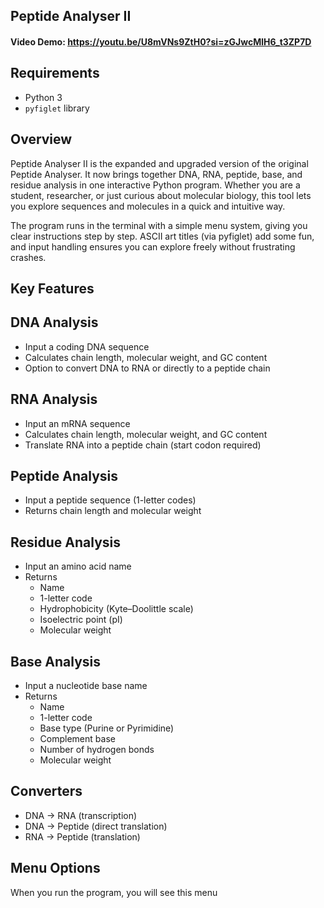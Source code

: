 ## Peptide Analyser II

#### Video Demo: https://youtu.be/U8mVNs9ZtH0?si=zGJwcMlH6_t3ZP7D

## Requirements
- Python 3
- `pyfiglet` library

## Overview
Peptide Analyser II is the expanded and upgraded version of the original Peptide Analyser. It now brings together DNA, RNA, peptide, base, and residue analysis in one interactive Python program. Whether you are a student, researcher, or just curious about molecular biology, this tool lets you explore sequences and molecules in a quick and intuitive way.

The program runs in the terminal with a simple menu system, giving you clear instructions step by step. ASCII art titles (via pyfiglet) add some fun, and input handling ensures you can explore freely without frustrating crashes.

## Key Features
## DNA Analysis
- Input a coding DNA sequence  
- Calculates chain length, molecular weight, and GC content  
- Option to convert DNA to RNA or directly to a peptide chain  

## RNA Analysis
- Input an mRNA sequence  
- Calculates chain length, molecular weight, and GC content  
- Translate RNA into a peptide chain (start codon required)  

## Peptide Analysis
- Input a peptide sequence (1-letter codes)  
- Returns chain length and molecular weight  

## Residue Analysis
- Input an amino acid name  
- Returns  
  - Name  
  - 1-letter code  
  - Hydrophobicity (Kyte–Doolittle scale)  
  - Isoelectric point (pI)  
  - Molecular weight  

## Base Analysis
- Input a nucleotide base name  
- Returns  
  - Name  
  - 1-letter code  
  - Base type (Purine or Pyrimidine)  
  - Complement base  
  - Number of hydrogen bonds  
  - Molecular weight  

## Converters
- DNA → RNA (transcription)  
- DNA → Peptide (direct translation)  
- RNA → Peptide (translation)  

## Menu Options
When you run the program, you will see this menu






